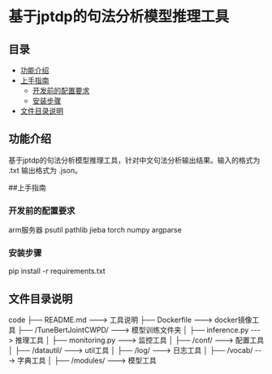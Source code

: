 # 基于jptdp的句法分析模型推理工具

## 目录

+ <a href="#1">功能介绍</a>
+ <a href="#2">上手指南</a>
  + <a href="#3">开发前的配置要求</a>
  + <a href="#4">安装步骤</a>
+ <a href="#5">文件目录说明</a>

## <span name="1">功能介绍</span>

​		基于jptdp的句法分析模型推理工具，针对中文句法分析输出结果。输入的格式为 .txt 输出格式为 .json。

##<span name="2">上手指南 </span>

### <span name="3">开发前的配置要求</span>

arm服务器
psutil
pathlib
jieba
torch
numpy
argparse

### <span name="4">安装步骤</span>

pip install -r requirements.txt

## <span name="5">文件目录说明</span>

code
├── README.md ---> 工具说明
├── Dockerfile ---> docker镜像工具
├── /TuneBertJointCWPD/ ---> 模型训练文件夹
│ ├── inference.py ---> 推理工具
│ ├── monitoring.py ---> 监控工具
│ ├── /conf/ ---> 配置工具
│ ├── /datautil/ ---> util工具
│ ├── /log/ ---> 日志工具
│ ├── /vocab/ ---> 字典工具
│ ├── /modules/ ---> 模型工具